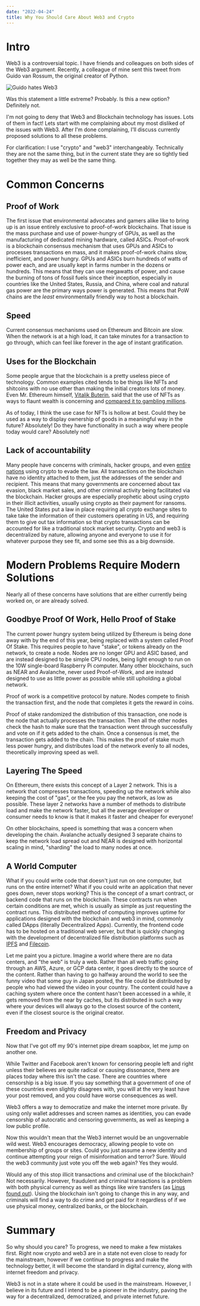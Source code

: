 ```yaml
---
date: "2022-04-24"
title: Why You Should Care About Web3 and Crypto
---
```


# Intro

Web3 is a controversial topic. I have friends and colleagues on both sides of the Web3 argument. Recently, a colleague of mine sent this tweet from Guido van Rossum, the original creator of Python.

![Guido hates Web3](./GuidoHatesWeb3.png)

Was this statement a little extreme? Probably. Is this a new option? Definitely not.

I'm not going to deny that Web3 and Blockchain technology has issues. Lots of them in fact! Lets start with me complaining about my most disliked of the issues with Web3. After I'm done complaining, I'll discuss currently proposed solutions to all these problems.

For clarification: I use "crypto" and "web3" interchangeably. Technically they are not the same thing, but in the current state they are so tightly tied together they may as well be the same thing. 

# Common Concerns

## Proof of Work

The first issue that environmental advocates and gamers alike like to bring up is an issue entirely exclusive to proof-of-work blockchains. That issue is the mass purchase and use of power-hungry of GPUs, as well as the manufacturing of dedicated mining hardware, called ASICs. Proof-of-work is a blockchain consensus mechanism that uses GPUs and ASICs to processes transactions en mass, and it makes proof-of-work chains slow, inefficient, and power hungry. GPUs and ASICs burn hundreds of watts of power each, and are usually kept in farms number in the dozens or hundreds. This means that they can use megawatts of power, and cause the burning of tons of fossil fuels since their inception, especially in countries like the United States, Russia, and China, where coal and natural gas power are the primary ways power is generated. This means that PoW chains are the *least* environmentally friendly way to host a blockchain. 

## Speed

Current consensus mechanisms used on Ethereum and Bitcoin are slow. When the network is at a high load, it can take minutes for a transaction to go through, which can feel like forever in the age of instant gratification. 

## Uses for the Blockchain

Some people argue that the blockchain is a pretty useless piece of technology. Common examples cited tends to be things like NFTs and shitcoins with no use other than making the initial creators lots of money. Even Mr. Ethereum himself, [Vitalik Buterin](https://twitter.com/VitalikButerin), said that the use of NFTs as ways to flaunt wealth is concerning and [compared it to gambling millions](https://markets.businessinsider.com/news/currencies/ethereum-vitalik-buterin-crypto-bored-ape-yacht-club-nft-wealth-2022-3). 

As of today, I think the use case for NFTs is hollow at best. Could they be used as a way to display ownership of goods in a meaningful way in the future? Absolutely! Do they have functionality in such a way where people today would care? Absolutely not! 

## Lack of accountability

Many people have concerns with criminals, hacker groups, and even [entire nations](https://www.barrons.com/advisor/articles/senator-elizabeth-warren-bill-cryptocurrency-russia-51647635877) using crypto to evade the law. All transactions on the blockchain have no identity attached to them, just the addresses of the sender and recipient. This means that many governments are concerned about tax evasion, black market sales, and other criminal activity being facilitated via the blockchain. Hacker groups are especially prophetic about using crypto in their illicit activities, usually using crypto as their payment for ransoms. The United States put a law in place requiring all crypto exchange sites to take take the information of their customers operating in US, and requiring them to give out tax information so that crypto transactions can be accounted for like a traditional stock market security. Crypto and web3 is decentralized by nature, allowing anyone and everyone to use it for whatever purpose they see fit, and some see this as a big downside.

# Modern Problems Require Modern Solutions

Nearly all of these concerns have solutions that are either currently being worked on, or are already solved.

## Goodbye Proof Of Work, Hello Proof of Stake

The current power hungry system being utilized by Ethereum is being done away with by the end of this year, being replaced with a system called Proof Of Stake. This requires people to have "stake", or tokens already on the network, to create a node. Nodes are no longer GPU and ASIC based, and are instead designed to be simple CPU nodes, being light enough to run on the 10W single-board Raspberry Pi computer. Many other blockchains, such as NEAR and Avalanche, never used Proof-of-Work, and are instead designed to use as little power as possible while still upholding a global network. 

Proof of work is a competitive protocol by nature. Nodes compete to finish the transaction first, and the node that completes it gets the reward in coins. 

Proof of stake randomized the distribution of this transaction, one node is the node that actually processes the transaction. Then all the other nodes check the hash to make sure that the transaction went through successfully and vote on if it gets added to the chain. Once a consensus is met, the transaction gets added to the chain. This makes the proof of stake much less power hungry, and distributes load of the network evenly to all nodes, theoretically improving speed as well.

## Layering The Speed

On Ethereum, there exists this concept of a Layer 2 network. This is a network that compresses transactions, speeding up the network while also keeping the cost of "gas", or the fee you pay the network, as low as possible. These layer 2 networks have a number of methods to distribute load and make the network faster, but all the average developer or consumer needs to know is that it makes it faster and cheaper for everyone!

On other blockchains, speed is something that was a concern when developing the chain. Avalanche actually designed 3 separate chains to keep the network load spread out and NEAR is designed with horizontal scaling in mind, "sharding" the load to many nodes at once.

## A World Computer

What if you could write code that doesn't just run on one computer, but runs on the entire internet? What if you could write an application that never goes down, never stops working? This is the concept of a smart contract, or backend code that runs on the blockchain. These contracts run when certain conditions are met, which is usually as simple as just requesting the contract runs. This distributed method of computing improves uptime for applications designed with the blockchain and web3 in mind, commonly called DApps (literally Decentralized Apps). Currently, the frontend code has to be hosted on a traditional web server, but that is quickly changing with the development of decentralized file distribution platforms such as [IPFS](https://ipfs.io/) and [Filecoin](https://filecoin.io/). 

Let me paint you a picture. Imagine a world where there are no data centers, and "the web" is truly a web. Rather than all web traffic going through an AWS, Azure, or GCP data center, it goes directly to the source of the content. Rather than having to go halfway around the world to see the funny video that some guy in Japan posted, the file could be distributed by people who had viewed the video in your country. The content could have a caching system where once the content hasn't been accessed in a while, it gets removed from the near by caches, but its distributed in such a way where your devices will always go to the closest source of the content, even if the closest source is the original creator.

## Freedom and Privacy

Now that I've got off my 90's internet pipe dream soapbox, let me jump on another one. 

While Twitter and Facebook aren't known for censoring people left and right unless their believes are quite radical or causing dissonance, there are places today where this isn't the case. There are countries where censorship is a big issue. If you say something that a government of one of these countries even slightly disagrees with, you will at the very least have your post removed, and you could have worse consequences as well. 

Web3 offers a way to democratize and make the internet more private. By using only wallet addresses and screen names as identities, you can evade censorship of autocratic and censoring governments, as well as keeping a low public profile.

Now this wouldn't mean that the Web3 internet would be an ungovernable wild west. Web3 encourages democracy, allowing people to vote on membership of groups or sites. Could you just assume a new identity and continue attempting your reign of misinformation and terror? Sure. Would the web3 community just vote you off the web again? Yes they would.

Would any of this stop illicit transactions and criminal use of the blockchain? Not necessarily. However, fraudulent and criminal transactions is a problem with both physical currency as well as things like wire transfers (as [Linus found out](https://youtu.be/ITCohgBLLJM)). Using the blockchain isn't going to change this in any way, and criminals will find a way to do crime and get paid for it regardless of if we use physical money, centralized banks, or the blockchain.


# Summary

So why should you care? To progress, we need to make a few mistakes first. Right now crypto and web3 are in a state not even close to ready for the mainstream, however if we continue to progress and make the technology better, it will become the standard in digital currency, along with internet freedom and privacy.

Web3 is not in a state where it could be used in the mainstream. However, I believe in its future and I intend to be a pioneer in the industry, paving the way for a decentralized, democratized, and private internet future.